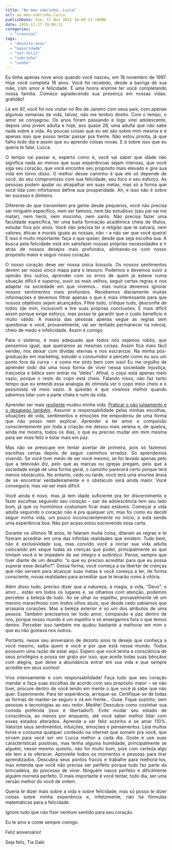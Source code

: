 ```yaml
---
title: "Ao meu sobrinho, Lucca"
url: ao-meu-sobrinho-lucca
publishDate: Tue, 17 Nov 2015 19:00:13 +0000
date: 2015-11-17 19:00:13
categories: 
  - "cronicas"
tags: 
  - "dezoito-anos"
  - "maioridade"
  - "ser-feliz"
  - "sobrinho"
  - "sonho"
---
```

<p style="text-align: justify;">Eu tinha apenas nove anos quando você nasceu, em 18 novembro de 1997. Hoje você completa 18 anos. Você foi recebido, desde a barriga de sua mãe, com amor e felicidade. É uma honra enorme ter você completando nossa família. Começo agradecendo sua presença em nossas vidas: gratidão!</p>
<p style="text-align: justify;">Lá em 97, você foi nos visitar no Rio de Janeiro com seus pais, com apenas algumas semanas de vida, talvez, não me lembro direito. Com o tempo, o amor se consagrou. Os anos foram passando e logo virei adolescente, depois uma jovem adulta e hoje, aos quase 28, uma adulta que não sabe nada sobre a vida. As poucas coisas que eu sei são sobre mim mesma e é apenas isso que posso tentar passar pra frente. Não estou pronta, já que falho todo dia e assim que eu aprendo coisas novas. E é sobre isso que eu queria te falar, Lucca.</p>
<p style="text-align: justify;">O tempo vai passar e, esperto como é, você vai saber que idade não significa nada ao menos que suas experiências sejam intensas, que você siga seu coração, que você encontre seu propósito mais elevado e gire sua vida em torno disso. O melhor desse caminho é que ele só depende de você, do seu compromisso com sua felicidade, seu foco e seu esforço. As pessoas podem ajudar ou atrapalhar em suas metas, mas só a forma que você lida com infortúnios define sua prosperidade. Ah, e isso não é sobre ter sucesso e dinheiro.</p>
<p style="text-align: justify;">Diferente do que transmitem pra gente desde pequenos, você não precisa ser ninguém específico, nem ser famoso, nem tão estudioso (seu pai vai me matar), nem herói, nem mocinho, nem santo. Não precisa fazer uma faculdade específica, ter uma baita formação acadêmica cheia de títulos, estudar fora por anos. Você não precisa ter a religião que te salvará, nem valores, éticas e morais iguais as nossas, não – a não ser que você queira! E isso é muito importante: faça o que quiser, desde que seja escolha sua. A busca pela felicidade está em satisfazer nossas próprias necessidades e ir atrás de nossos desejos mais profundos, alinhando-os com nosso propósito maior e seguir nosso coração.</p>
<p style="text-align: justify;">O nosso coração deve ser nossa única bússola. Os nossos sentimentos devem ser nosso único mapa para o tesouro. Podemos e devemos ouvir a opinião dos outros, aprender com os erros de quem já esteve numa situação difícil e superou, ouvir os mais velhos, seguir certas regras e nos adaptar na sociedade em que vivemos… mas nunca devemos ignorar nossos sentimentos mais profundos. Recebemos diariamente muitas informações e devemos filtrar apenas o que é mais interessante para que nossos objetivos sejam alcançados. Filtre tudo, critique tudo, desconfie de todos (de mim, inclusive!) e tire suas próprias conclusões. É mais difícil assim porque exige esforço, mas posso te garantir que o custo benefício é muito válido. A maioria das pessoas apenas segue as regras sem questionar e você, provavelmente, vai ser tentado permanecer na inércia, cheio de medo e infelicidade. Assim é comigo.</p>
<p style="text-align: justify;">Para o sistema, é mais adequado que todos nós sejamos robôs, que pensemos igual, que queiramos as mesmas coisas. Assim fica mais fácil vender, nos deixar com dívidas eternas e nos escravizar. Na minha pós-graduação em marketing, estudei o consumidor e percebi como eu sou um ponto fora da curva – e como me sinto bem com isso! Eu me orgulho de aprender todo dia uma nova forma de viver nessa sociedade injustiça, traiçoeira e bélica sem entrar na “deles”. Afinal, o copo está apenas meio vazio, porque o resto do copo está cheio. Falando nisso, não faz tanto tempo que eu entendi essa analogia do otimista ver o copo meio cheio e o pessimista vê meio vazio. A questão é que vivemos melhor quando sabemos lidar com a parte chata e ruim da vida.</p>
<p style="text-align: justify;">Aprender ser mais <a href="http://www.gabi.blog.br/2015/11/busca-pela-paz/" target="_blank">resiliente</a> mudou minha vida. <a href="http://www.gabi.blog.br/2015/10/4-propostas-para-uma-vida-mais-feliz/" target="_blank">Praticar o não julgamento e o desapego também</a>. Assumir a responsabilidade pelas minhas escolhas, situações de vida, sentimentos e emoções me empoderou de uma forma que não posso nem explicar. Aprender a ter amor e compaixão conscientemente por toda a criação me deixou mais serena e, de quebra, ainda me mostra, todos os dias, o que eu preciso mudar em mim mesma para ser mais feliz e estar mais em paz.</p>
<p style="text-align: justify;">Mas não se preocupe em tentar acertar de primeira, pois só fazemos escolhas certas depois de seguir caminhos errados. Só aprendemos vivendo. Se você tiver medo de ser você mesmo, se for levado apenas pelo que a televisão diz, pelo que as marcas ou igrejas pregam, pelo que a sociedade exige de uma forma geral, o caminho parecerá certo porque terá menos obstáculos. No entanto, cedo ou tarde, você terá uma enorme ânsia de se encontrar verdadeiramente e o obstáculo será ainda maior. Você conseguirá, mas vai ser mais difícil.</p>
<p style="text-align: justify;">Você ainda é novo, mas já tem idade suficiente pra ter discernimento e fazer escolhas seguindo seu coração – sair da adolescência tem seu lado bom, já que os hormônios costumam ficar mais estáveis. Começar a vida adulta seguindo o coração não é pra qualquer um, mas foi como eu decidi seguir minha vida, um pouco inconscientemente no início, e está sendo uma experiência boa. Não por acaso estou escrevendo essa carta.</p>
<p style="text-align: justify;">Durante os últimos 18 anos, te falaram muita coisa, ditaram as regras e te fizeram acreditar em uma das infinitas realidades que existem. Tudo bem, não é exclusividade sua, mas convido você a iniciar sua vida adulta colocando em xeque todas as crenças que puder, principalmente as que limitam você e te impedem de ser íntegro e autêntico. Pense, sempre que tiver diante de um desafio: “o que eu preciso acreditar para que eu possa superar esse desafio?”. Dessa forma, você começa a se libertar de crenças que não servem para alcançar suas metas e você começa a ter, de forma consciente, novas realidades para acreditar que te levarão rumo à vitória.</p>
<p style="text-align: justify;">Além disso tudo, preciso dizer que a natureza, a magia, a vida, “Deus”, o amor… estão em todos os lugares e, se olhamos com atenção, podemos perceber a beleza de tudo. Ao se olhar no espelho, provavelmente vê um menino maravilhoso com lindos olhos azuis, que desde cedo sabíamos que arrasaria corações. Mas a beleza exterior é só um dos atributos de uma pessoa. Também precisamos ter todo amor, compaixão e paz dentro de nós, porque nosso mundo é um espelho e só enxergamos fora o que temos dentro. Perceber isso também me ajudou bastante a melhorar em mim o que eu não gostava nos outros.</p>
<p style="text-align: justify;">Portanto, nesse seu aniversário de dezoito anos te desejo que conheça a você mesmo, saiba quem é você e por que está nesse mundo. Todos possuem uma razão de estar aqui. Espero que você tenha a consciência de seus privilégios e possa ser grato por isso, que aceite todas suas bênçãos com alegria, que deixe a abundância entrar em sua vida e que sempre acredite em seus sonhos!</p>
<p style="text-align: justify;">Viva intensamente e com responsabilidade! Faça tudo que seu coração mandar e faça suas escolhas de acordo com seu propósito maior – se não tiver, procure dentro de você tendo em mente o que você já sabe que não quer. Experimente. Para ter experiência, arrisque-se. Certifique-se de todas as formas de manter-se seguro e vá em frente… Ouse. Fique sozinho, sem pessoas e tecnologias ao seu redor. Medite! Descubra como cozinhar sua comida preferida (isso é libertador!). Evite mudar seu estado de consciência, ao menos por enquanto, até você saber melhor lidar com esses estados alterados. Aprenda a ser feliz sozinho e se amar 110%. Valorize seus sentimentos, intuições, emoções e pensamentos. Leia muitos livros e consuma qualquer conteúdo na internet que somem pra você, que sirvam para você ser um Lucca melhor a cada dia. Goste e use suas características positivas, mas tenha alguma humildade, principalmente se alguém, nesse mesmo quesito, não for muito bom, pois com certeza algo ele tem a te oferecer. Aproveite todos os momentos e pessoas para tirar aprendizados. Descubra seus pontos fracos e trabalhe para melhorá-los, mas entenda que você não precisa ser perfeito porque tudo faz parte da brincadeira, do processo de viver. Ninguém nasce perfeito e dificilmente alguém morrerá perfeito. O mais importante é você tentar, todo dia, ser uma versão melhor do você de ontem.</p>
<p style="text-align: justify;">Queria te dizer mais sobre a vida e sobre felicidade, mas só posso te dizer coisas sobre minha experiência e, infelizmente, não há fórmulas matemáticas para a felicidade.</p>
<p style="text-align: justify;">Ignore tudo que não fizer nenhum sentido para seu coração.</p>
<p style="text-align: justify;">Eu te amo e conte sempre comigo.</p>
<p style="text-align: justify;">Feliz aniversário!</p>
<p style="text-align: justify;">Seja feliz,
Tia Gabi</p>
<p style="text-align: justify;"></p>
